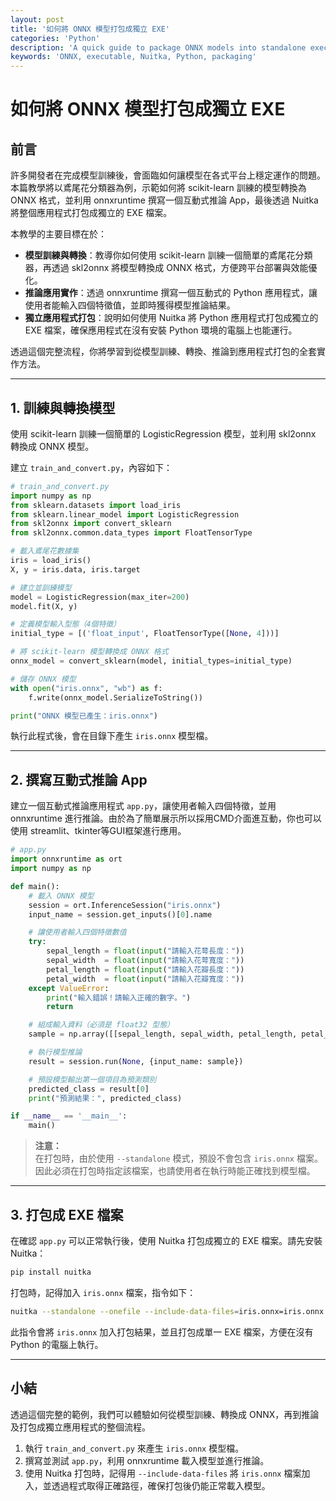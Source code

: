 ```yaml
---
layout: post
title: '如何將 ONNX 模型打包成獨立 EXE'
categories: 'Python'
description: 'A quick guide to package ONNX models into standalone executable files.'
keywords: 'ONNX, executable, Nuitka, Python, packaging'
---
```


# 如何將 ONNX 模型打包成獨立 EXE
## 前言
許多開發者在完成模型訓練後，會面臨如何讓模型在各式平台上穩定運作的問題。本篇教學將以鳶尾花分類器為例，示範如何將 scikit-learn 訓練的模型轉換為 ONNX 格式，並利用 onnxruntime 撰寫一個互動式推論 App，最後透過 Nuitka 將整個應用程式打包成獨立的 EXE 檔案。

本教學的主要目標在於：
- **模型訓練與轉換**：教導你如何使用 scikit-learn 訓練一個簡單的鳶尾花分類器，再透過 skl2onnx 將模型轉換成 ONNX 格式，方便跨平台部署與效能優化。
- **推論應用實作**：透過 onnxruntime 撰寫一個互動式的 Python 應用程式，讓使用者能輸入四個特徵值，並即時獲得模型推論結果。
- **獨立應用程式打包**：說明如何使用 Nuitka 將 Python 應用程式打包成獨立的 EXE 檔案，確保應用程式在沒有安裝 Python 環境的電腦上也能運行。

透過這個完整流程，你將學習到從模型訓練、轉換、推論到應用程式打包的全套實作方法。

---

## 1. 訓練與轉換模型

使用 scikit-learn 訓練一個簡單的 LogisticRegression 模型，並利用 skl2onnx 轉換成 ONNX 模型。

建立 `train_and_convert.py`，內容如下：

```python
# train_and_convert.py
import numpy as np
from sklearn.datasets import load_iris
from sklearn.linear_model import LogisticRegression
from skl2onnx import convert_sklearn
from skl2onnx.common.data_types import FloatTensorType

# 載入鳶尾花數據集
iris = load_iris()
X, y = iris.data, iris.target

# 建立並訓練模型
model = LogisticRegression(max_iter=200)
model.fit(X, y)

# 定義模型輸入型態（4個特徵）
initial_type = [('float_input', FloatTensorType([None, 4]))]

# 將 scikit-learn 模型轉換成 ONNX 格式
onnx_model = convert_sklearn(model, initial_types=initial_type)

# 儲存 ONNX 模型
with open("iris.onnx", "wb") as f:
    f.write(onnx_model.SerializeToString())

print("ONNX 模型已產生：iris.onnx")
```

執行此程式後，會在目錄下產生 `iris.onnx` 模型檔。

---

## 2. 撰寫互動式推論 App
建立一個互動式推論應用程式 `app.py`，讓使用者輸入四個特徵，並用 onnxruntime 進行推論。由於為了簡單展示所以採用CMD介面進互動，你也可以使用 streamlit、tkinter等GUI框架進行應用。

```python
# app.py
import onnxruntime as ort
import numpy as np

def main():
    # 載入 ONNX 模型
    session = ort.InferenceSession("iris.onnx")
    input_name = session.get_inputs()[0].name

    # 讓使用者輸入四個特徵數值
    try:
        sepal_length = float(input("請輸入花萼長度："))
        sepal_width  = float(input("請輸入花萼寬度："))
        petal_length = float(input("請輸入花瓣長度："))
        petal_width  = float(input("請輸入花瓣寬度："))
    except ValueError:
        print("輸入錯誤！請輸入正確的數字。")
        return

    # 組成輸入資料（必須是 float32 型態）
    sample = np.array([[sepal_length, sepal_width, petal_length, petal_width]], dtype=np.float32)

    # 執行模型推論
    result = session.run(None, {input_name: sample})

    # 預設模型輸出第一個項目為預測類別
    predicted_class = result[0]
    print("預測結果：", predicted_class)

if __name__ == '__main__':
    main()

```

> **注意：**  
> 在打包時，由於使用 `--standalone` 模式，預設不會包含 `iris.onnx` 檔案。因此必須在打包時指定該檔案，也請使用者在執行時能正確找到模型檔。

---

## 3. 打包成 EXE 檔案

在確認 `app.py` 可以正常執行後，使用 Nuitka 打包成獨立的 EXE 檔案。請先安裝 Nuitka：

```bash
pip install nuitka
```

打包時，記得加入 `iris.onnx` 檔案，指令如下：

```bash
nuitka --standalone --onefile --include-data-files=iris.onnx=iris.onnx app.py
```

此指令會將 `iris.onnx` 加入打包結果，並且打包成單一 EXE 檔案，方便在沒有 Python 的電腦上執行。

---

## 小結
透過這個完整的範例，我們可以體驗如何從模型訓練、轉換成 ONNX，再到推論及打包成獨立應用程式的整個流程。

1. 執行 `train_and_convert.py` 來產生 `iris.onnx` 模型檔。
2. 撰寫並測試 `app.py`，利用 onnxruntime 載入模型並進行推論。
3. 使用 Nuitka 打包時，記得用 `--include-data-files` 將 `iris.onnx` 檔案加入，並透過程式取得正確路徑，確保打包後仍能正常載入模型。

